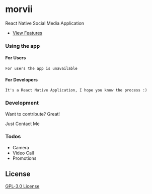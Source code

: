 # morvii
React Native Social Media Application

- [View Features](https://morwii.github.io)

### Using the app
   #### For Users
    For users the app is unavailable

  #### For Developers
    It's a React Native Application, I hope you know the process :)


### Development

Want to contribute? Great!

Just Contact Me


### Todos

 - Camera
 - Video Call
 - Promotions

License
----

[GPL-3.0 License](https://github.com/niteshdangi/morvii/blob/master/LICENSE)
